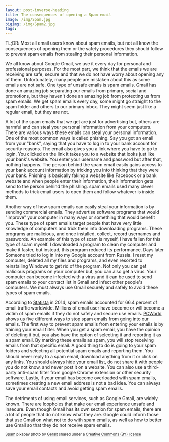 ```yaml
---
layout: post-inverse-heading
title: The consequences of opening a Spam email
image: /img/Spam.jpg
bigimg: /img/Spam2.jpg
tags:
---
```

TL;DR: Most all email users know about spam emails, but not all know the consequences of opening them or the safety procedures they
should follow to prevent spam emails from stealing their personal information.

We all know about Google Gmail, we use it every day for personal and professional purposes. For the most part, we think that the emails we are receiving are safe, secure and that we do not have worry about opening any of them. Unfortunately, many people are mistaken about this as some emails are not safe. One type of unsafe emails is spam emails. Gmail has done an amazing job separating our emails from primary, social and promotions, but they haven't done an amazing job from protecting us from spam emails. We get spam emails every day, some might go straight to the spam folder and others to our primary inbox. They might seem just like a regular email, but they are not.

 A lot of the spam emails that we get are just for advertising but, others are harmful and can steal your personal information from your computers. There are various ways these emails can steal your personal information. One of the most common ways is called phishing. Say you got an email from your "bank", saying that you have to log in to your bank account for security reasons. The email also gives you a link where you have to go to login. You clicked on the link it takes you to a website that looks just like your bank's website. You enter your username and password but after that, nothing happens. The person behind the spam email easily gains access to your bank account information by tricking you into thinking that they were your bank. Phishing is basically faking a website like Facebook or a bank website and when people enter their information, their information gets send to the person behind the phishing. spam emails used many clever methods to trick email users to open them and follow whatever is inside them.

 Another way of how spam emails can easily steal your information is by sending commercial emails. They advertise software programs that would "improve" your computer in many ways or something that would benefit you. These type of spam emails target people that have very little knowledge of computers and trick them into downloading programs. These programs are malicious, and once installed, collect, record usernames and passwords. An example of this type of scam is myself, I have fallen for this type of scam myself. I downloaded a program to clean my computer and make it faster, but instead, this program reduced its performance. Days later Someone tried to log in into my Google account from Russia. I reset my computer, deleted all my files and programs, and even resorted to reinstalling Windows to get rid of the program. Not only you can get malicious programs on your computer but, you can also get a virus. Your computer can become infected with a virus and it can be used to send spam emails to your contact list in Gmail and infect other people's computers. We must always use Gmail securely and safely to avoid these types of spam emails.

 According to [Statista](https://www.statista.com/statistics/420391/spam-email-traffic-share/) in 2014, spam emails accounted for 66.4 percent of email traffic worldwide.
 Millions of email user have become or will become a victim of spam emails if they do not safely and secure use emails. [PCWorld](http://www.pcworld.com/article/3072435/data-center-cloud/5-ways-to-stop-spam-from-invading-your-email.html) shows us five different ways to stop spam emails from going into our emails.
The first way to prevent spam emails from entering your emails is by training your email filter. When you get a spam email, you have the opinion of deleting it but, you also have the option of selecting it and reporting it as a spam email. By marking these emails as spam, you will stop receiving emails from that specific email. A good thing to do is going to your spam folders and selecting all potential spam emails and reporting them. You should never reply to a spam email, download anything from it or click on any links. You should always hide your email list, do not share it with people you do not know, and never post it on a website. You can also use a third-party anti-spam filter from google Chrome extension or other security software. Lastly, if your email has become overloaded with spam emails, sometimes creating a new email address is not a bad idea. You can always save your email contacts and avoid getting spam emails.

The detriments of using email services, such as Google Gmail, are widely known. There are loopholes that make our email experience unsafe and insecure. Even though Gmail has its own section for spam emails, there are a lot of people that do not know what they are. Google could inform those that use Gmail on what not to do with spam emails, as well as how to better use Gmail so that they do not receive spam emails.






























<small> <a title="Spam" href="https://pixabay.com/en/road-sign-attention-shield-stop-464656/">Spam</a> pixabay photo by <a href="https://pixabay.com/en/users/geralt-9301/">Geralt</a> shared under a <a href="https://creativecommons.org/licenses/by/2.0/">
Creative Commons (BY) license</a> </small>
